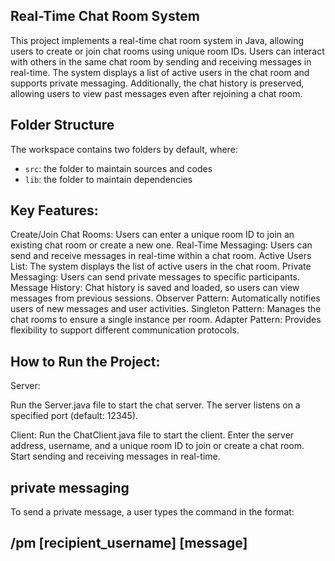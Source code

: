 ## Real-Time Chat Room System

This project implements a real-time chat room system in Java, allowing users to create or join chat rooms using unique room IDs. Users can interact with others in the same chat room by sending and receiving messages in real-time. The system displays a list of active users in the chat room and supports private messaging. Additionally, the chat history is preserved, allowing users to view past messages even after rejoining a chat room.

## Folder Structure

The workspace contains two folders by default, where:

- `src`: the folder to maintain sources and codes
- `lib`: the folder to maintain dependencies
## Key Features:
Create/Join Chat Rooms: Users can enter a unique room ID to join an existing chat room or create a new one.
Real-Time Messaging: Users can send and receive messages in real-time within a chat room.
Active Users List: The system displays the list of active users in the chat room.
Private Messaging: Users can send private messages to specific participants.
Message History: Chat history is saved and loaded, so users can view messages from previous sessions.
Observer Pattern: Automatically notifies users of new messages and user activities.
Singleton Pattern: Manages the chat rooms to ensure a single instance per room.
Adapter Pattern: Provides flexibility to support different communication protocols.

## How to Run the Project:
Server:

Run the Server.java file to start the chat server.
The server listens on a specified port (default: 12345).

Client:
Run the ChatClient.java file to start the client.
Enter the server address, username, and a unique room ID to join or create a chat room.
Start sending and receiving messages in real-time.

## private messaging
To send a private message, a user types the command in the format:
## /pm [recipient_username] [message]


